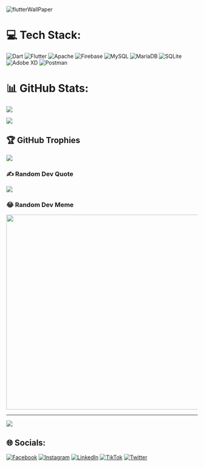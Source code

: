 
![flutterWallPaper](https://user-images.githubusercontent.com/37612961/201087483-659b2228-2d23-4770-97fb-051ec70b34d0.jpg)


# 💻 Tech Stack:
![Dart](https://img.shields.io/badge/dart-%230175C2.svg?style=for-the-badge&logo=dart&logoColor=white)  ![Flutter](https://img.shields.io/badge/Flutter-%2302569B.svg?style=for-the-badge&logo=Flutter&logoColor=white) ![Apache](https://img.shields.io/badge/apache-%23D42029.svg?style=for-the-badge&logo=apache&logoColor=white) ![Firebase](https://img.shields.io/badge/firebase-%23039BE5.svg?style=for-the-badge&logo=firebase) ![MySQL](https://img.shields.io/badge/mysql-%2300f.svg?style=for-the-badge&logo=mysql&logoColor=white) ![MariaDB](https://img.shields.io/badge/MariaDB-003545?style=for-the-badge&logo=mariadb&logoColor=white) ![SQLite](https://img.shields.io/badge/sqlite-%2307405e.svg?style=for-the-badge&logo=sqlite&logoColor=white) ![Adobe XD](https://img.shields.io/badge/Adobe%20XD-470137?style=for-the-badge&logo=Adobe%20XD&logoColor=#FF61F6) ![Postman](https://img.shields.io/badge/Postman-FF6C37?style=for-the-badge&logo=postman&logoColor=white)
# 📊 GitHub Stats:
![](https://github-readme-stats.vercel.app/api?username=davsonirom&theme=dark&hide_border=false&include_all_commits=true&count_private=true)<br/>
<!-- ![](https://github-readme-streak-stats.herokuapp.com/?user=davsonirom&theme=dark&hide_border=false)<br/> -->
![](https://github-readme-stats.vercel.app/api/top-langs/?username=davsonirom&theme=dark&hide_border=false&include_all_commits=true&count_private=true&layout=compact)

## 🏆 GitHub Trophies
![](https://github-profile-trophy.vercel.app/?username=davsonirom&theme=buddhism&no-frame=false&no-bg=true&margin-w=4)



### ✍️ Random Dev Quote
![](https://quotes-github-readme.vercel.app/api?type=horizontal&theme=merko)

### 😂 Random Dev Meme
<img src="https://random-memer.herokuapp.com/" width="512px"/>

---
[![](https://visitcount.itsvg.in/api?id=davsonirom&icon=0&color=0)](https://visitcount.itsvg.in)
## 🌐 Socials:
[![Facebook](https://img.shields.io/badge/Facebook-%231877F2.svg?logo=Facebook&logoColor=white)](https://facebook.com/davsonirom@me.com) [![Instagram](https://img.shields.io/badge/Instagram-%23E4405F.svg?logo=Instagram&logoColor=white)](https://instagram.com/davson_machado) [![LinkedIn](https://img.shields.io/badge/LinkedIn-%230077B5.svg?logo=linkedin&logoColor=white)](https://linkedin.com/in/davsonirom@me.com) [![TikTok](https://img.shields.io/badge/TikTok-%23000000.svg?logo=TikTok&logoColor=white)](https://tiktok.com/@davsonirom@me.com) [![Twitter](https://img.shields.io/badge/Twitter-%231DA1F2.svg?logo=Twitter&logoColor=white)](https://twitter.com/davsonirom) 

<!-- Proudly created with GPRM ( https://gprm.itsvg.in ) -->
